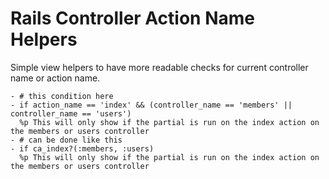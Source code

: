# Rails Controller Action Name Helpers

Simple view helpers to have more readable checks for current controller name or action name.



```haml
- # this condition here
- if action_name == 'index' && (controller_name == 'members' || controller_name == 'users')
  %p This will only show if the partial is run on the index action on the members or users controller
- # can be done like this
- if ca_index?(:members, :users)
  %p This will only show if the partial is run on the index action on the members or users controller
```


